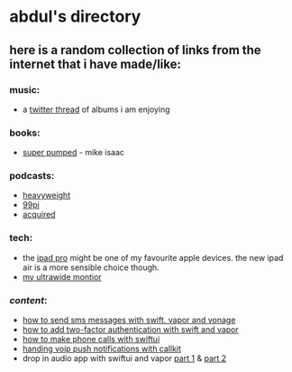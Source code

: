 # abdul's directory

## here is a random collection of links from the internet that i have made/like:


### music:
+ a [twitter thread](https://twitter.com/abdulajet/status/1216125901009760256) of albums i am enjoying

### books:
+ [super pumped](https://www.mike-isaac.com) - mike isaac

### podcasts:
+ [heavyweight](https://gimletmedia.com/shows/heavyweight)
+ [99pi](99pi.org)
+ [acquired](acquired.fm)

### tech:
+ the [ipad pro](https://www.apple.com/uk/ipad-pro) might be one of my favourite apple devices. the new ipad air is a more sensible choice though.
+ [my ultrawide montior](https://www.amazon.co.uk/gp/product/B089688FQ6)

### _content_:
+ [how to send sms messages with swift, vapor and vonage](https://learn.vonage.com/blog/2021/01/12/how-to-send-sms-messages-with-swift-vapor-and-vonage)
+ [how to add two-factor authentication with swift and vapor](https://learn.vonage.com/blog/2020/11/24/how-to-add-two-factor-authentication-with-swift-and-vapor)
+ [how to make phone calls with swiftui](https://learn.vonage.com/blog/2020/11/11/how-to-make-phone-calls-with-swiftui)
+ [handing voip push notifications with callkit](https://learn.vonage.com/blog/2021/01/28/handling-voip-push-notifications-with-callkit)
+ drop in audio app with swiftui and vapor [part 1](https://learn.vonage.com/blog/2021/03/02/building-a-drop-in-audio-app-with-swiftui-vapor-and-vonage-part-1/) & [part 2](https://learn.vonage.com/blog/2021/03/03/building-a-drop-in-audio-app-with-swiftui-vapor-and-vonage-part-2)
